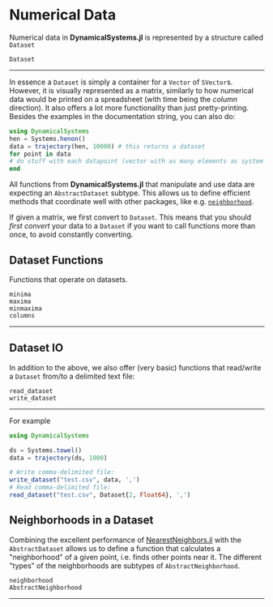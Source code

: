 # Numerical Data
Numerical data in **DynamicalSystems.jl** is represented by a structure called
`Dataset`
```@docs
Dataset
```
---
In essence a `Dataset` is simply a container for a `Vector` of `SVector`s.
However, it
is visually represented as a matrix, similarly to how numerical data would be printed
on a spreadsheet (with time being the *column* direction). It also offers a lot more
functionality than just pretty-printing.
Besides the examples in the documentation string,
you can also do:
```julia
using DynamicalSystems
hen = Systems.henon()
data = trajectory(hen, 10000) # this returns a dataset
for point in data
# do stuff with each datapoint (vector with as many elements as system dimension)
end
```

All functions from **DynamicalSystems.jl** that manipulate and use data are expecting an `AbstractDataset` subtype. This allows us to define efficient methods that coordinate
well with other packages, like e.g. [`neighborhood`](@ref).

If given a matrix, we first convert to `Dataset`. This means that you should *first
convert* your data to a `Dataset` if you want to call functions more than once, to avoid
constantly converting.

## Dataset Functions
Functions that operate on datasets.
```@docs
minima
maxima
minmaxima
columns
```
---
## Dataset IO
In addition to the above, we also offer (very basic) functions that read/write a
`Dataset` from/to a delimited text file:
```@docs
read_dataset
write_dataset
```
---
For example
```julia
using DynamicalSystems

ds = Systems.towel()
data = trajectory(ds, 1000)

# Write comma-delimited file:
write_dataset("test.csv", data, ',')
# Read comma-delimited file:
read_dataset("test.csv", Dataset{2, Float64}, ',')
```

## Neighborhoods in a Dataset
Combining the excellent performance of [NearestNeighbors.jl](https://github.com/KristofferC/NearestNeighbors.jl) with the `AbstractDataset` allows us to define a function that calculates a "neighborhood" of a given point, i.e. finds other points near it. The different "types" of the neighborhoods are subtypes of `AbstractNeighborhood`.
```@docs
neighborhood
AbstractNeighborhood
```
---
